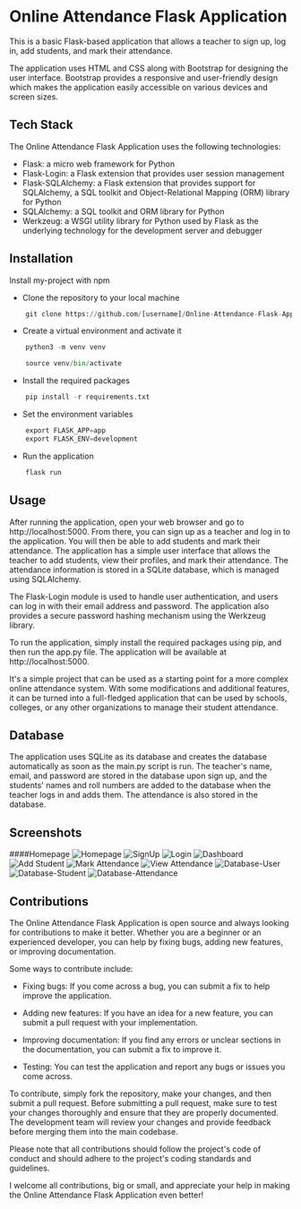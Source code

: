 
# Online Attendance Flask Application

This is a basic Flask-based application that allows a teacher to sign up, log in, add students, and mark their attendance.

The application uses HTML and CSS along with Bootstrap for designing the user interface. Bootstrap provides a responsive and user-friendly design which makes the application easily accessible on various devices and screen sizes.


## Tech Stack

The Online Attendance Flask Application uses the following technologies:

- Flask: a micro web framework for Python
- Flask-Login: a Flask extension that provides user session management
- Flask-SQLAlchemy: a Flask extension that provides support for SQLAlchemy, a SQL toolkit and Object-Relational Mapping (ORM) library for Python
- SQLAlchemy: a SQL toolkit and ORM library for Python
- Werkzeug: a WSGI utility library for Python used by Flask as the underlying technology for the development server and debugger
## Installation

Install my-project with npm

- Clone the repository to your local machine

```python
    git clone https://github.com/[username]/Online-Attendance-Flask-Application.git
```
- Create a virtual environment and activate it

```python
    python3 -m venv venv

    source venv/bin/activate
```
- Install the required packages
```python
    pip install -r requirements.txt
```
- Set the environment variables
```python
    export FLASK_APP=app
    export FLASK_ENV=development
```
- Run the application
```python
    flask run
```
    
## Usage
After running the application, open your web browser and go to http://localhost:5000. From there, you can sign up as a teacher and log in to the application. You will then be able to add students and mark their attendance.
The application has a simple user interface that allows the teacher to add students, view their profiles, and mark their attendance. The attendance information is stored in a SQLite database, which is managed using SQLAlchemy.

The Flask-Login module is used to handle user authentication, and users can log in with their email address and password. The application also provides a secure password hashing mechanism using the Werkzeug library.

To run the application, simply install the required packages using pip, and then run the app.py file. The application will be available at http://localhost:5000.

It's a simple project that can be used as a starting point for a more complex online attendance system. With some modifications and additional features, it can be turned into a full-fledged application that can be used by schools, colleges, or any other organizations to manage their student attendance.
## Database
The application uses SQLite as its database and creates the database automatically as soon as the main.py script is run. The teacher's name, email, and password are stored in the database upon sign up, and the students' names and roll numbers are added to the database when the teacher logs in and adds them. The attendance is also stored in the database.

## Screenshots

####Homepage
![Homepage](https://github.com/rv1281/Online-Attendance-Flask-Application/blob/main/screenshots/Homepage.jpg)
![SignUp](https://github.com/rv1281/Online-Attendance-Flask-Application/blob/main/screenshots/SignUp.jpg)
![Login](https://github.com/rv1281/Online-Attendance-Flask-Application/blob/main/screenshots/Login.jpg)
![Dashboard](https://github.com/rv1281/Online-Attendance-Flask-Application/blob/main/screenshots/Dashboard.jpg)
![Add Student](https://github.com/rv1281/Online-Attendance-Flask-Application/blob/main/screenshots/Add%20Student.jpg)
![Mark Attendance](https://github.com/rv1281/Online-Attendance-Flask-Application/blob/main/screenshots/MarkAttendance.jpg)
![View Attendance](https://github.com/rv1281/Online-Attendance-Flask-Application/blob/main/screenshots/View%20Attendance.jpg)
![Database-User](https://github.com/rv1281/Online-Attendance-Flask-Application/blob/main/screenshots/Database.jpg)
![Database-Student](https://github.com/rv1281/Online-Attendance-Flask-Application/blob/main/screenshots/Database2.jpg)
![Database-Attendance](https://github.com/rv1281/Online-Attendance-Flask-Application/blob/main/screenshots/Database3.jpg)
## Contributions

The Online Attendance Flask Application is open source and always looking for contributions to make it better. Whether you are a beginner or an experienced developer, you can help by fixing bugs, adding new features, or improving documentation.

Some ways to contribute include:

- Fixing bugs: If you come across a bug, you can submit a fix to help improve the application.

- Adding new features: If you have an idea for a new feature, you can submit a pull request with your implementation.

- Improving documentation: If you find any errors or unclear sections in the documentation, you can submit a fix to improve it.

- Testing: You can test the application and report any bugs or issues you come across.

To contribute, simply fork the repository, make your changes, and then submit a pull request. Before submitting a pull request, make sure to test your changes thoroughly and ensure that they are properly documented.
The development team will review your changes and provide feedback before merging them into the main codebase.

Please note that all contributions should follow the project's code of conduct and should adhere to the project's coding standards and guidelines.

I welcome all contributions, big or small, and appreciate your help in making the Online Attendance Flask Application even better!
